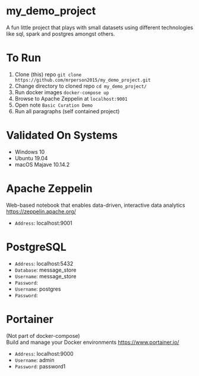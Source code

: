 # my_demo_project
A fun little project that plays with small datasets using different technologies like sql, spark and postgres amongst others.

# To Run
1. Clone (this) repo ```git clone https://github.com/mrperson2015/my_demo_project.git```
1. Change directory to cloned repo ```cd my_demo_project/```
1. Run docker images ```docker-compose up```
1. Browse to Apache Zeppelin at ```localhost:9001```
1. Open note ```Basic Curation Demo```
1. Run all paragraphs (self contained project)

# Validated On Systems
* Windows 10
* Ubuntu 19.04
* macOS Majave 10.14.2

# Apache Zeppelin
Web-based notebook that enables data-driven,  interactive data analytics
https://zeppelin.apache.org/
* ```Address```:  localhost:9001

# PostgreSQL
* ```Address```:  localhost:5432
* ```Database```: message_store
* ```Username```: message_store
* ```Password```: 
* ```Username```: postgres
* ```Password```: 

# Portainer
  (Not part of docker-compose)\
  Build and manage your Docker environments
https://www.portainer.io/
* ```Address```:  localhost:9000
* ```Username```: admin
* ```Password```: password1
